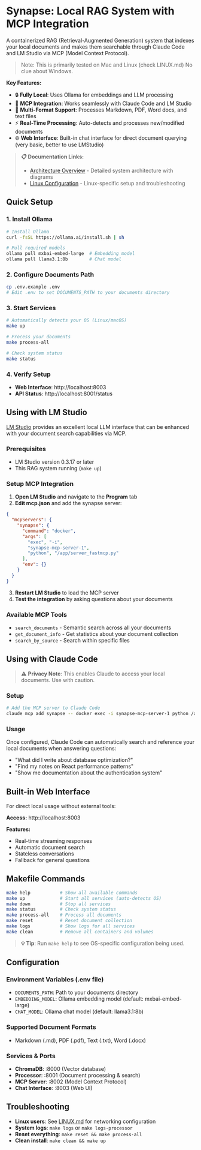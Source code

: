 # Synapse: Local RAG System with MCP Integration

A containerized RAG (Retrieval-Augmented Generation) system that indexes your local documents and makes them searchable through Claude Code and LM Studio via MCP (Model Context Protocol).


> Note: This is primarily tested on Mac and Linux (check LINUX.md)
> No clue about Windows.

**Key Features:**
- 🔒 **Fully Local**: Uses Ollama for embeddings and LLM processing
- 🔌 **MCP Integration**: Works seamlessly with Claude Code and LM Studio
- 📁 **Multi-Format Support**: Processes Markdown, PDF, Word docs, and text files
- ⚡ **Real-Time Processing**: Auto-detects and processes new/modified documents
- 🌐 **Web Interface**: Built-in chat interface for direct document querying (very basic, better to use LMStudio)

> **📋 Documentation Links:**
> - [Architecture Overview](ARCHITECTURE.md) - Detailed system architecture with diagrams
> - [Linux Configuration](LINUX.md) - Linux-specific setup and troubleshooting

## Quick Setup

### 1. Install Ollama
```bash
# Install Ollama
curl -fsSL https://ollama.ai/install.sh | sh

# Pull required models
ollama pull mxbai-embed-large  # Embedding model
ollama pull llama3.1:8b        # Chat model
```

### 2. Configure Documents Path
```bash
cp .env.example .env
# Edit .env to set DOCUMENTS_PATH to your documents directory
```

### 3. Start Services
```bash
# Automatically detects your OS (Linux/macOS)
make up

# Process your documents
make process-all

# Check system status
make status
```

### 4. Verify Setup
- **Web Interface**: http://localhost:8003
- **API Status**: http://localhost:8001/status

## Using with LM Studio

[LM Studio](https://lmstudio.ai/) provides an excellent local LLM interface that can be enhanced with your document search capabilities via MCP.

### Prerequisites
- LM Studio version 0.3.17 or later
- This RAG system running (`make up`)

### Setup MCP Integration

1. **Open LM Studio** and navigate to the **Program** tab
2. **Edit mcp.json** and add the synapse server:

```json
{
  "mcpServers": {
    "synapse": {
      "command": "docker",
      "args": [
        "exec", "-i", 
        "synapse-mcp-server-1", 
        "python", "/app/server_fastmcp.py"
      ],
      "env": {}
    }
  }
}
```

3. **Restart LM Studio** to load the MCP server
4. **Test the integration** by asking questions about your documents

### Available MCP Tools
- `search_documents` - Semantic search across all your documents
- `get_document_info` - Get statistics about your document collection
- `search_by_source` - Search within specific files

## Using with Claude Code

> ⚠️ **Privacy Note**: This enables Claude to access your local documents. Use with caution.

### Setup
```bash
# Add the MCP server to Claude Code
claude mcp add synapse -- docker exec -i synapse-mcp-server-1 python /app/server_fastmcp.py
```

### Usage
Once configured, Claude Code can automatically search and reference your local documents when answering questions:

- "What did I write about database optimization?"
- "Find my notes on React performance patterns"
- "Show me documentation about the authentication system"

## Built-in Web Interface

For direct local usage without external tools:

**Access:** http://localhost:8003

**Features:**
- Real-time streaming responses
- Automatic document search
- Stateless conversations
- Fallback for general questions

## Makefile Commands

```bash
make help           # Show all available commands
make up             # Start all services (auto-detects OS)
make down           # Stop all services
make status         # Check system status
make process-all    # Process all documents
make reset          # Reset document collection
make logs           # Show logs for all services
make clean          # Remove all containers and volumes
```

> **💡 Tip**: Run `make help` to see OS-specific configuration being used.

## Configuration

### Environment Variables (.env file)
- `DOCUMENTS_PATH`: Path to your documents directory
- `EMBEDDING_MODEL`: Ollama embedding model (default: mxbai-embed-large)
- `CHAT_MODEL`: Ollama chat model (default: llama3.1:8b)

### Supported Document Formats
- Markdown (.md), PDF (.pdf), Text (.txt), Word (.docx)

### Services & Ports
- **ChromaDB**: :8000 (Vector database)
- **Processor**: :8001 (Document processing & search)
- **MCP Server**: :8002 (Model Context Protocol)
- **Chat Interface**: :8003 (Web UI)

## Troubleshooting

- **Linux users**: See [LINUX.md](LINUX.md) for networking configuration
- **System logs**: `make logs` or `make logs-processor`
- **Reset everything**: `make reset && make process-all`
- **Clean install**: `make clean && make up`


